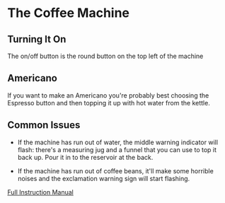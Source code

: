 # The Coffee Machine

## Turning It On

The on/off button is the round button on the top left of the machine

## Americano

If you want to make an Americano you're probably best choosing the Espresso button and then topping it up with hot water from the kettle.

## Common Issues

- If the machine has run out of water, the middle warning indicator will flash: there's a measuring jug and a funnel that you can use to top it back up. Pour it in to the reservoir at the back.

- If the machine has run out of coffee beans, it'll make some horrible noises and the exclamation warning sign will start flashing.


[Full Instruction Manual](https://www.delonghi.com/Global/InstructionManuals/EN/EN-DeLonghi%20Autentica%20ETAM%2029.510.pdf)
